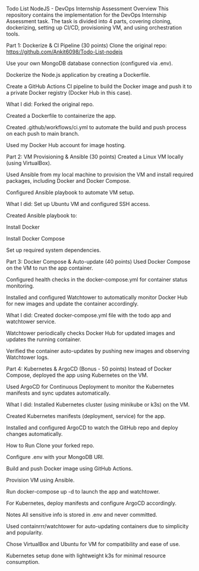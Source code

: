 
Todo List NodeJS - DevOps Internship Assessment
Overview
This repository contains the implementation for the DevOps Internship Assessment task. The task is divided into 4 parts, covering cloning, dockerizing, setting up CI/CD, provisioning VM, and using orchestration tools.

Part 1: Dockerize & CI Pipeline (30 points)
Clone the original repo: https://github.com/Ankit6098/Todo-List-nodejs

Use your own MongoDB database connection (configured via .env).

Dockerize the Node.js application by creating a Dockerfile.

Create a GitHub Actions CI pipeline to build the Docker image and push it to a private Docker registry (Docker Hub in this case).

What I did:
Forked the original repo.

Created a Dockerfile to containerize the app.

Created .github/workflows/ci.yml to automate the build and push process on each push to main branch.

Used my Docker Hub account for image hosting.

Part 2: VM Provisioning & Ansible (30 points)
Created a Linux VM locally (using VirtualBox).

Used Ansible from my local machine to provision the VM and install required packages, including Docker and Docker Compose.

Configured Ansible playbook to automate VM setup.

What I did:
Set up Ubuntu VM and configured SSH access.

Created Ansible playbook to:

Install Docker

Install Docker Compose

Set up required system dependencies.

Part 3: Docker Compose & Auto-update (40 points)
Used Docker Compose on the VM to run the app container.

Configured health checks in the docker-compose.yml for container status monitoring.

Installed and configured Watchtower to automatically monitor Docker Hub for new images and update the container accordingly.

What I did:
Created docker-compose.yml file with the todo app and watchtower service.

Watchtower periodically checks Docker Hub for updated images and updates the running container.

Verified the container auto-updates by pushing new images and observing Watchtower logs.

Part 4: Kubernetes & ArgoCD (Bonus - 50 points)
Instead of Docker Compose, deployed the app using Kubernetes on the VM.

Used ArgoCD for Continuous Deployment to monitor the Kubernetes manifests and sync updates automatically.

What I did:
Installed Kubernetes cluster (using minikube or k3s) on the VM.

Created Kubernetes manifests (deployment, service) for the app.

Installed and configured ArgoCD to watch the GitHub repo and deploy changes automatically.

How to Run
Clone your forked repo.

Configure .env with your MongoDB URI.

Build and push Docker image using GitHub Actions.

Provision VM using Ansible.

Run docker-compose up -d to launch the app and watchtower.

For Kubernetes, deploy manifests and configure ArgoCD accordingly.

Notes
All sensitive info is stored in .env and never committed.

Used containrrr/watchtower for auto-updating containers due to simplicity and popularity.

Chose VirtualBox and Ubuntu for VM for compatibility and ease of use.

Kubernetes setup done with lightweight k3s for minimal resource consumption.

